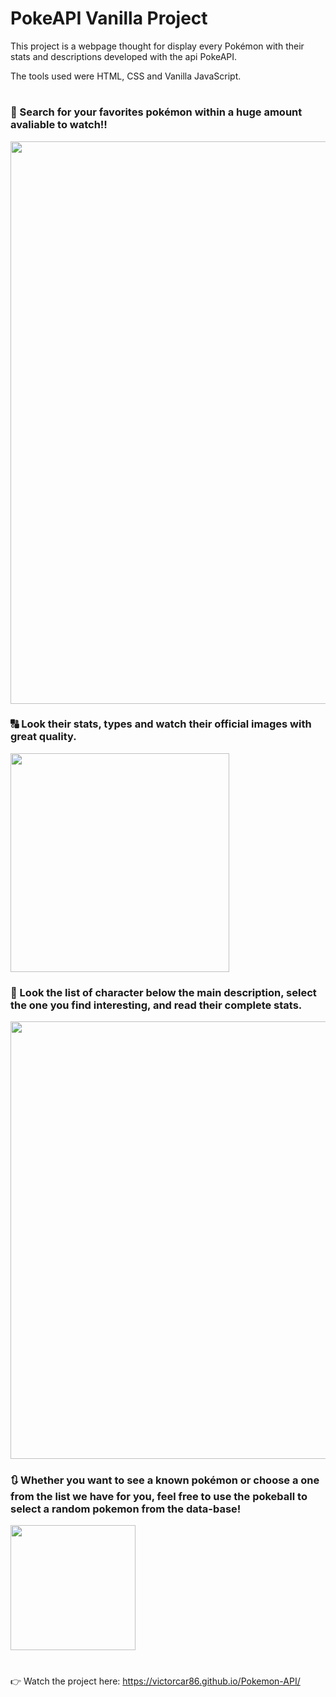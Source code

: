 # PokeAPI Vanilla Project

This project is a webpage thought for display every Pokémon with their stats and descriptions developed with the api PokeAPI.

The tools used were HTML, CSS and Vanilla JavaScript.
#

### 🔎 Search for your favorites pokémon within a huge amount avaliable to watch!!

<img src="https://user-images.githubusercontent.com/96636507/180585405-6c958b0b-6c5b-4d89-86df-2d9a32e79fe0.gif" width="900px">

### 🔠 Look their stats, types and watch their official images with great quality.

<img src="https://user-images.githubusercontent.com/96636507/180126257-5ad18633-bd0b-4747-b4bb-727f65b2fb9e.png" width="350px">

### 📑 Look the list of character below the main description, select the one you find interesting, and read their complete stats.

<img src="https://user-images.githubusercontent.com/96636507/180125758-372c2dec-af5e-486c-af10-a63b11766635.jpg" width="700px">

### 🔃 Whether you want to see a known pokémon or choose a one from the list we have for you, feel free to use the pokeball to select a random pokemon from the data-base!

<img src="https://user-images.githubusercontent.com/96636507/180127373-7d449651-1102-4246-9681-253f3196eb57.jpg" width="200px">

#

👉 Watch the project here: https://victorcar86.github.io/Pokemon-API/
